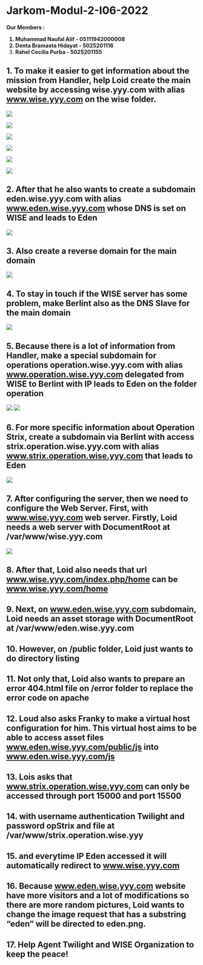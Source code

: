 # Jarkom-Modul-2-I06-2022
<strong> Our Members :
1. Muhammad Naufal Alif - 05111942000008
2. Denta Bramasta Hidayat - 5025201116
3. Rahel Cecilia Purba - 5025201155 </strong>



## 1. To make it easier to get information about the mission from Handler, help Loid create the main website by accessing wise.yyy.com with alias www.wise.yyy.com on the wise folder.

![](https://i.ibb.co/tctFB8x/1.jpg)

![](https://i.ibb.co/235FZqG/1-1.jpg)

![](https://i.ibb.co/1d4NNb4/1-2.jpg)

![](https://i.ibb.co/X2zbSdh/1-3.jpg)

![](https://i.ibb.co/Qf7KCTC/1-4.jpg)

![](https://i.ibb.co/xhvdR0L/1-5.jpg)

## 2. After that he also wants to create a subdomain eden.wise.yyy.com with alias www.eden.wise.yyy.com whose DNS is set on WISE and leads to Eden 

![](https://i.ibb.co/6gzjWGh/2.jpg)

## 3. Also create a reverse domain for the main domain 

![](https://i.ibb.co/5LgVdPD/3.jpg)

## 4. To stay in touch if the WISE server has some problem, make Berlint also as the DNS Slave for the main domain 

![](https://i.ibb.co/9qwVdLn/4.jpg)

## 5. Because there is a lot of information from Handler, make a special subdomain for operations operation.wise.yyy.com with alias www.operation.wise.yyy.com delegated from WISE to Berlint with IP leads to Eden on the folder operation 

![](https://i.ibb.co/6ZkkF8Y/5.jpg)
![](https://i.ibb.co/3FfTJsG/5-1.jpg)

## 6. For more specific information about Operation Strix, create a subdomain via Berlint with access strix.operation.wise.yyy.com with alias www.strix.operation.wise.yyy.com that leads to Eden 

![](https://i.ibb.co/XY3zb4h/6.jpg)

## 7. After configuring the server, then we need to configure the Web Server. First, with www.wise.yyy.com web server. Firstly, Loid needs a web server with DocumentRoot at /var/www/wise.yyy.com 

![](https://i.ibb.co/WPDg8Lc/7.jpg)

## 8. After that, Loid also needs that url www.wise.yyy.com/index.php/home can be www.wise.yyy.com/home 

## 9. Next, on www.eden.wise.yyy.com subdomain, Loid needs an asset storage with DocumentRoot at /var/www/eden.wise.yyy.com 

## 10. However, on /public folder, Loid just wants to do directory listing 

## 11. Not only that, Loid also wants to prepare an error 404.html file on /error folder to replace the error code on apache 

## 12. Loud also asks Franky to make a virtual host configuration for him. This virtual host aims to be able to access asset files www.eden.wise.yyy.com/public/js into www.eden.wise.yyy.com/js 

## 13. Lois asks that www.strix.operation.wise.yyy.com can only be accessed through port 15000 and port 15500 

## 14. with username authentication Twilight and password opStrix and file at /var/www/strix.operation.wise.yyy 

## 15. and everytime IP Eden accessed it will automatically redirect to www.wise.yyy.com 

## 16. Because www.eden.wise.yyy.com website have more visitors and a lot of modifications so there are more random pictures, Loid wants to change the image request that has a substring “eden” will be directed to eden.png.

## 17.  Help Agent Twilight and WISE Organization to keep the peace! 

